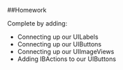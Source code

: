 ##Homework

Complete by adding:

 - Connecting up our UILabels
 - Connecting up our UIButtons
 - Connecting up our UIImageViews
 - Adding IBActions to our UIButtons
